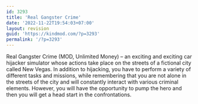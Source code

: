 ```yaml
---
id: 3293
title: 'Real Gangster Crime'
date: '2022-11-22T19:54:03+07:00'
layout: revision
guid: 'https://kindmod.com/?p=3293'
permalink: '/?p=3293'
---
```


Real Gangster Crime (MOD, Unlimited Money) – an exciting and exciting car hijacker simulator whose actions take place on the streets of a fictional city called New Vegas. In addition to hijacking, you have to perform a variety of different tasks and missions, while remembering that you are not alone in the streets of the city and will constantly interact with various criminal elements. However, you will have the opportunity to pump the hero and then you will get a head start in the confrontations.